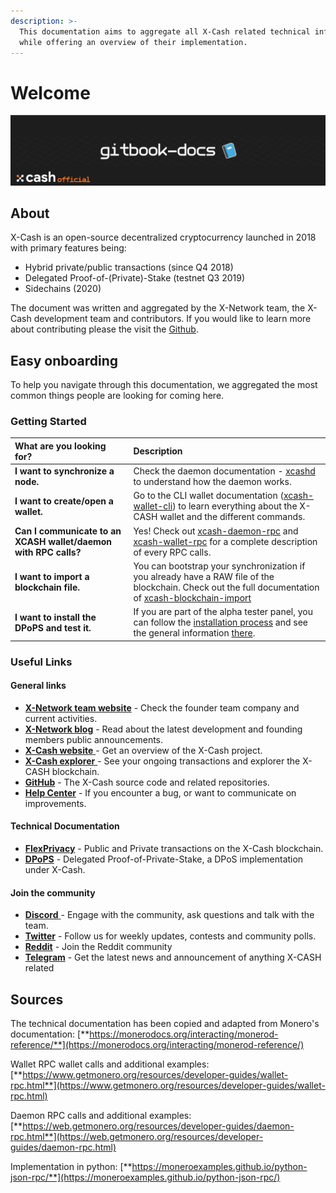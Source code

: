 ```yaml
---
description: >-
  This documentation aims to aggregate all X-Cash related technical information
  while offering an overview of their implementation.
---
```


# Welcome

![](.gitbook/assets/header.png)

## About

X-Cash is an open-source decentralized cryptocurrency launched in 2018 with primary features being:

* Hybrid private/public transactions \(since Q4 2018\)  
* Delegated Proof-of-\(Private\)-Stake \(testnet Q3 2019\)  
* Sidechains \(2020\)

The document was written and aggregated by the X-Network team, the X-Cash development team and contributors. If you would like to learn more about contributing please the visit the [Github](https://github.com/X-CASH-official/).

## Easy onboarding

To help you navigate through this documentation, we aggregated the most common things people are looking for coming here.

### Getting Started

| What are you looking for? | Description |
| :--- | :--- |
| **I want to synchronize a node.** | Check the daemon documentation - [xcashd](documentation/xcashd.md) to understand how the daemon works. |
| **I want to create/open a wallet.** | Go to the CLI wallet documentation \([xcash-wallet-cli](documentation/xcash-wallet-cli.md)\) to learn everything about the X-CASH wallet and the different commands. |
| **Can I communicate to an XCASH wallet/daemon with RPC calls?** | Yes! Check out [xcash-daemon-rpc](documentation/json-rpc-methods/) and [xcash-wallet-rpc](documentation/xcash-wallet-rpc/) for a complete description of every RPC calls. |
| **I want to import a blockchain file.** | You can bootstrap your synchronization if you already have a RAW file of the blockchain. Check out the full documentation of [xcash-blockchain-import](documentation/xcash-blockchain-import.md) |
| **I want to install the DPoPS and test it.** | If you are part of the alpha tester panel, you can follow the [installation process](dpops/installation-process.md) and see the general information [there](dpops/get-started.md). |

### Useful Links

#### General links

* [**X-Network team website**](https://x-network.io) - Check the founder team company and current activities.
* [**X-Network blog**](https://medium.com/x-cash) - Read about the latest development and founding members public announcements.
* [**X-Cash website** ](https://x-network.io/xcash)- Get an overview of the X-Cash project.
* [**X-Cash explorer** ](https://explorer.x-cash.org/Explorer)- See your ongoing transactions and explorer the X-CASH blockchain.
* [**GitHub**](https://github.com/X-CASH-official) - The X-Cash source code and related repositories. 
* [**Help Center**](https://xcashteam.atlassian.net/servicedesk) - If you encounter a bug, or want to communicate on improvements.

#### Technical Documentation

* [**FlexPrivacy**](https://x-network.io/whitepaper/XCASH_Yellowpaper_Hybrid-tx.pdf) - Public and Private transactions on the X-Cash blockchain.
* [**DPoPS**](https://x-network.io/whitepaper/XCASH_Yellowpaper_DPoPS.pdf) - Delegated Proof-of-Private-Stake, a DPoS implementation under X-Cash.

#### Join the community

* [**Discord** ](https://discord.gg/4CAahnd)- Engage with the community, ask questions and talk with the team.
* [**Twitter**](https://twitter.com/home) - Follow us for weekly updates, contests and community polls.
* [**Reddit**](https://www.reddit.com/r/xcash) - Join the Reddit community
* [**Telegram**](https://t.me/xcashglobal) - Get the latest news and announcement of anything X-CASH related

## Sources

The technical documentation has been copied and adapted from Monero's documentation: [**https://monerodocs.org/interacting/monerod-reference/**](https://monerodocs.org/interacting/monerod-reference/)

Wallet RPC wallet calls and additional examples: [**https://www.getmonero.org/resources/developer-guides/wallet-rpc.html**](https://www.getmonero.org/resources/developer-guides/wallet-rpc.html)

Daemon RPC calls and additional examples: [**https://web.getmonero.org/resources/developer-guides/daemon-rpc.html**](https://web.getmonero.org/resources/developer-guides/daemon-rpc.html)

Implementation in python: [**https://moneroexamples.github.io/python-json-rpc/**](https://moneroexamples.github.io/python-json-rpc/)

